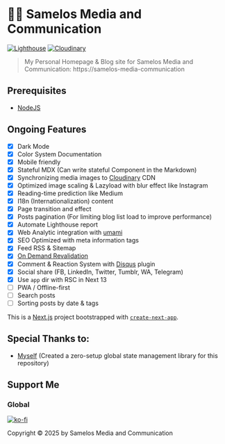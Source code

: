 # 👨‍💻 Samelos Media and Communication
[![Lighthouse](https://github.com/samelos-media-communication/samelos-media-communication/actions/workflows/lighthouse.yml/badge.svg?event=workflow_dispatch)](https://github.com/samelos-media-communication/samelos-media-communication/actions/workflows/lighthouse.yml)
[![Cloudinary](https://github.com/samelos-media-communication/samelos-media-communication/actions/workflows/cloudinary.yml/badge.svg?event=workflow_dispatch)](https://github.com/samelos-media-communication/samelos-media-communication/actions/workflows/cloudinary.yml)

> My Personal Homepage & Blog site for Samelos Media and Communication: https://samelos-media-communication

## Prerequisites
- [NodeJS](https://nodejs.org/en/download/)

## Ongoing Features
- [x] Dark Mode
- [x] Color System Documentation
- [x] Mobile friendly
- [x] Stateful MDX (Can write stateful Component in the Markdown)
- [x] Synchronizing media images to [Cloudinary](https://cloudinary.com) CDN
- [x] Optimized image scaling & Lazyload with blur effect like Instagram
- [x] Reading-time prediction like Medium
- [x] I18n (Internationalization) content
- [x] Page transition and effect
- [x] Posts pagination (For limiting blog list load to improve performance)
- [x] Automate Lighthouse report
- [x] Web Analytic integration with [umami](https://umami.is)
- [x] SEO Optimized with meta information tags
- [x] Feed RSS & Sitemap
- [x] [On Demand Revalidation](https://nextjs.org/docs/basic-features/data-fetching/incremental-static-regeneration#on-demand-revalidation-beta)
- [x] Comment & Reaction System with [Disqus](https://disqus.com) plugin
- [x] Social share (FB, LinkedIn, Twitter, Tumblr, WA, Telegram)
- [x] Use `app` dir with RSC in Next 13
- [ ] PWA / Offline-first
- [ ] Search posts
- [ ] Sorting posts by date & tags

This is a [Next.js](https://nextjs.org/) project bootstrapped with [`create-next-app`](https://github.com/vercel/next.js/tree/canary/packages/create-next-app).

## Special Thanks to:
- [Myself](https://github.com/samelos-media-communication/swr-global-state) (Created a zero-setup global state management library for this repository)

## Support Me
### Global
[![ko-fi](https://www.ko-fi.com/img/githubbutton_sm.svg)](https://ko-fi.com/samelos-media-communication)

Copyright © 2025 by Samelos Media and Communication
